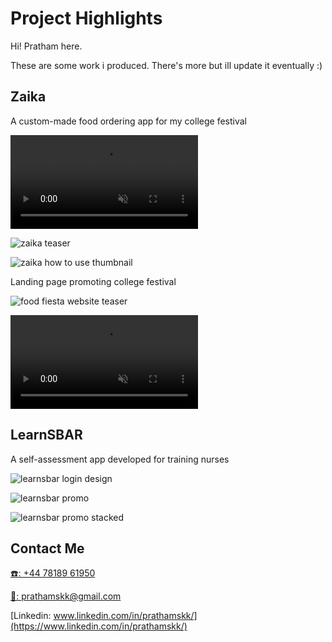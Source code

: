 # Project Highlights

Hi! Pratham here.

These are some work i produced. There's more but ill update it eventually :)

## Zaika
A custom-made food ordering app for my college festival


<video controls autoplay muted>
<source src="./zaika_how_to_app.mp4" type="video/mp4">
</video>

![zaika teaser](./zaika_teaser.jpg)

![zaika how to use thumbnail](./zaika_usage_thumbnail.jpg)


Landing page promoting college festival

![food fiesta website teaser](./zaika_website.jpg)


<video controls autoplay muted>
<source src="./live_now.mp4" type="video/mp4">
</video>

## LearnSBAR

A self-assessment app developed for training nurses 

![learnsbar login design](./learnsbar1.png)


![learnsbar promo](./learnsbar2.png)


![learnsbar promo stacked](./learnsbar3.png)


## Contact Me

[☎️: +44 78189 61950](tel:+447818961950)

[📧: prathamskk@gmail.com](mailto:prathamskk@gmail.com)

[Linkedin: www.linkedin.com/in/prathamskk/](https://www.linkedin.com/in/prathamskk/)